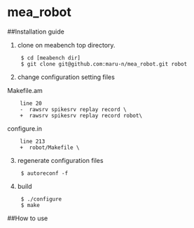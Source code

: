 mea_robot
=========

##Installation guide

1. clone on meabench top directory.

        $ cd [meabench dir]
        $ git clone git@github.com:maru-n/mea_robot.git robot


2. change configuration setting files

  Makefile.am

        line 20
        -  rawsrv spikesrv replay record \
        +  rawsrv spikesrv replay record robot\

  configure.in

        line 213
        +  robot/Makefile \

3. regenerate configuration files

        $ autoreconf -f

4. build

        $ ./configure
        $ make

##How to use
